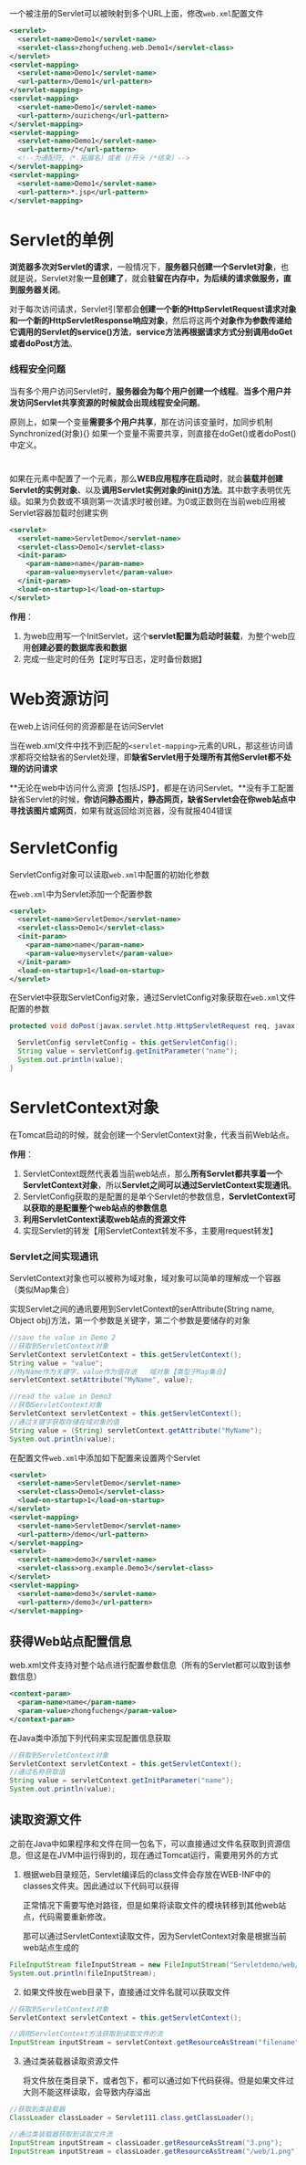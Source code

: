 一个被注册的Servlet可以被映射到多个URL上面，修改`web.xml`配置文件

```xml
<servlet>
  <servlet-name>Demo1</servlet-name>
  <servlet-class>zhongfucheng.web.Demo1</servlet-class>
</servlet>
<servlet-mapping>
  <servlet-name>Demo1</servlet-name>
  <url-pattern>/Demo1</url-pattern>
</servlet-mapping>
<servlet-mapping>
  <servlet-name>Demo1</servlet-name>
  <url-pattern>/ouzicheng</url-pattern>
</servlet-mapping>
<servlet-mapping>
  <servlet-name>Demo1</servlet-name>
  <url-pattern>/*</url-pattern>  
  <!--为通配符,（*.拓展名）或者（/开头 /*结束）-->
</servlet-mapping>
<servlet-mapping>
  <servlet-name>Demo1</servlet-name>
  <url-pattern>*.jsp</url-pattern>
</servlet-mapping>
```

# Servlet的单例

**浏览器多次对Servlet的请求**，一般情况下，**服务器只创建一个Servlet对象**，也就是说，Servlet对象**一旦创建了**，就会**驻留在内存中，为后续的请求做服务，直到服务器关闭**。

对于每次访问请求，Servlet引擎都会**创建一个新的HttpServletRequest请求对象和一个新的HttpServletResponse响应对象**，然后将这两**个对象作为参数传递给它调用的Servlet的service()方法**，**service方法再根据请求方式分别调用doGet或者doPost方法**。

### 线程安全问题

当有多个用户访问Servlet时，**服务器会为每个用户创建一个线程**。**当多个用户并发访问Servlet共享资源的时候就会出现线程安全问题**。

原则上，如果一个变量**需要多个用户共享**，那在访问该变量时，加同步机制Synchronized(对象){}
如果一个变量不需要共享，则直接在doGet()或者doPost()中定义。

# <load-on-startup>

如果在<servlet>元素中配置了一个<load-on-startup>元素，那么**WEB应用程序在启动时**，就会**装载并创建Servlet的实例对象**、以及**调用Servlet实例对象的init()方法**。其中数字表明优先级。如果为负数或不填则第一次请求时被创建。为0或正数则在当前web应用被Servlet容器加载时创建实例

```xml
<servlet>
  <servlet-name>ServletDemo</servlet-name>
  <servlet-class>Demo1</servlet-class>
  <init-param>
    <param-name>name</param-name>
    <param-value>myservlet</param-value>
  </init-param>
  <load-on-startup>1</load-on-startup>
</servlet>
```

**作用**：

1. 为web应用写一个InitServlet，这个**servlet配置为启动时装载**，为整个web应用**创建必要的数据库表和数据**
2. 完成一些定时的任务【定时写日志，定时备份数据】

# Web资源访问

在web上访问任何的资源都是在访问Servlet

当在web.xml文件中找不到匹配的`<servlet-mapping>`元素的URL，那这些访问请求都将交给缺省的Servlet处理，即**缺省Servlet用于处理所有其他Servlet都不处理的访问请求**

**无论在web中访问什么资源【包括JSP】，都是在访问Servlet。**没有手工配置缺省Servlet的时候，**你访问静态图片，静态网页，缺省Servlet会在你web站点中寻找该图片或网页**，如果有就返回给浏览器，没有就报404错误

# ServletConfig

ServletConfig对象可以读取`web.xml`中配置的初始化参数

在`web.xml`中为Servlet添加一个配置参数

```xml
<servlet>
  <servlet-name>ServletDemo</servlet-name>
  <servlet-class>Demo1</servlet-class>
  <init-param>
    <param-name>name</param-name>
    <param-value>myservlet</param-value>
  </init-param>
  <load-on-startup>1</load-on-startup>
</servlet>
```

在Servlet中获取ServletConfig对象，通过ServletConfig对象获取在`web.xml`文件配置的参数

```java
protected void doPost(javax.servlet.http.HttpServletRequest req, javax.servlet.http.HttpServletResponse resp) throws ServletException, IOException {

  ServletConfig servletConfig = this.getServletConfig();
  String value = servletConfig.getInitParameter("name");
  System.out.println(value);
}
```

# ServletContext对象

在Tomcat启动的时候，就会创建一个ServletContext对象，代表当前Web站点。

**作用**：

1. ServletContext既然代表着当前web站点，那么**所有Servlet都共享着一个ServletContext对象**，所以**Servlet之间可以通过ServletContext实现通讯**。
2. ServletConfig获取的是配置的是单个Servlet的参数信息，**ServletContext可以获取的是配置整个web站点的参数信息**
3. **利用ServletContext读取web站点的资源文件**
4. 实现Servlet的转发【用ServletContext转发不多，主要用request转发】

### Servlet之间实现通讯

ServletContext对象也可以被称为域对象，域对象可以简单的理解成一个容器（类似Map集合）

实现Servlet之间的通讯要用到ServletContext的serAttribute(String name, Object obj)方法，第一个参数是关键字，第二个参数是要储存的对象

```java
//save the value in Demo 2
//获取到ServletContext对象
ServletContext servletContext = this.getServletContext();
String value = "value";
//MyName作为关键字，value作为值存进   域对象【类型于Map集合】
servletContext.setAttribute("MyName", value);

//read the value in Demo3
//获取ServletContext对象
ServletContext servletContext = this.getServletContext();
//通过关键字获取存储在域对象的值
String value = (String) servletContext.getAttribute("MyName");
System.out.println(value);
```

在配置文件`web.xml`中添加如下配置来设置两个Servlet

```xml
<servlet>
  <servlet-name>ServletDemo</servlet-name>
  <servlet-class>Demo1</servlet-class>
  <load-on-startup>1</load-on-startup>
</servlet>
<servlet-mapping>
  <servlet-name>ServletDemo</servlet-name>
  <url-pattern>/demo</url-pattern>
</servlet-mapping>
<servlet>
  <servlet-name>demo3</servlet-name>
  <servlet-class>org.example.Demo3</servlet-class>
</servlet>
<servlet-mapping>
  <servlet-name>demo3</servlet-name>
  <url-pattern>/demo3</url-pattern>
</servlet-mapping>
```

## 获得Web站点配置信息

web.xml文件支持对整个站点进行配置参数信息（所有的Servlet都可以取到该参数信息）

```XML
<context-param>
  <param-name>name</param-name>
  <param-value>zhongfucheng</param-value>
</context-param>
```

在Java类中添加下列代码来实现配置信息获取

```JAVA
//获取到ServletContext对象
ServletContext servletContext = this.getServletContext();
//通过名称获取值
String value = servletContext.getInitParameter("name");
System.out.println(value);
```

## 读取资源文件

之前在Java中如果程序和文件在同一包名下，可以直接通过文件名获取到资源信息。但这是在JVM中运行得到的，现在通过Tomcat运行，需要用另外的方式

1. 根据web目录规范，Servlet编译后的class文件会存放在WEB-INF中的classes文件夹。因此通过以下代码可以获得

   正常情况下需要写绝对路径，但是如果将读取文件的模块转移到其他web站点，代码需要重新修改。

   那可以通过ServletContext读取文件，因为ServletContext对象是根据当前web站点生成的

```java
FileInputStream fileInputStream = new FileInputStream("Servletdemo/web/WEB-INF/classes/web/1.png");
System.out.println(fileInputStream);
```

2. 如果文件放在web目录下，直接通过文件名就可以获取文件

```java
//获取到ServletContext对象
ServletContext servletContext = this.getServletContext();

//调用ServletContext方法获取到读取文件的流
InputStream inputStream = servletContext.getResourceAsStream("filename");
```

3. 通过类装载器读取资源文件

   将文件放在类目录下，或者包下，都可以通过如下代码获得。但是如果文件过大则不能这样读取，会导致内存溢出

```java
//获取到类装载器
ClassLoader classLoader = Servlet111.class.getClassLoader();

//通过类装载器获取到读取文件流
InputStream inputStream = classLoader.getResourceAsStream("3.png");
InputStream inputStream = classLoader.getResourceAsStream("/web/1.png");
```

